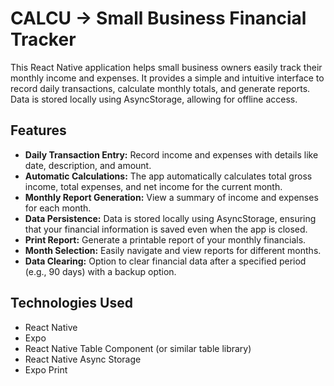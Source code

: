 # CALCU -> Small Business Financial Tracker

This React Native application helps small business owners easily track their monthly income and expenses. It provides a simple and intuitive interface to record daily transactions, calculate monthly totals, and generate reports. Data is stored locally using AsyncStorage, allowing for offline access.

## Features

- **Daily Transaction Entry:** Record income and expenses with details like date, description, and amount.
- **Automatic Calculations:** The app automatically calculates total gross income, total expenses, and net income for the current month.
- **Monthly Report Generation:** View a summary of income and expenses for each month.
- **Data Persistence:** Data is stored locally using AsyncStorage, ensuring that your financial information is saved even when the app is closed.
- **Print Report:** Generate a printable report of your monthly financials.
- **Month Selection:** Easily navigate and view reports for different months.
- **Data Clearing:** Option to clear financial data after a specified period (e.g., 90 days) with a backup option.

## Technologies Used

- React Native
- Expo
- React Native Table Component (or similar table library)
- React Native Async Storage
- Expo Print
